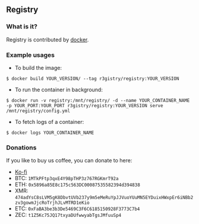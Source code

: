 ## Registry

### What is it?

Registry is contributed by [docker](https://github.com/docker/distribution).

### Example usages

- To build the image:

```console
$ docker build YOUR_VERSION/ --tag r3gistry/registry:YOUR_VERSION
```

- To run the container in background:

```console
$ docker run -v registry:/mnt/registry/ -d --name YOUR_CONTAINER_NAME -p YOUR_PORT:YOUR_PORT r3gistry/registry:YOUR_VERSION serve /mnt/registry/config.yml
```

- To fetch logs of a container:

```console
$ docker logs YOUR_CONTAINER_NAME
```

### Donations

If you like to buy us coffee, you can donate to here:

- [Ko-fi](https://ko-fi.com/calvintam236)
- BTC: `1MTkPFtp3qxE4Y98pTHP3z767RGKmrT92a`
- ETH: `0x5896a85E8c175c563DC00087535582394d394838`
- XMR: `474adYsC8sLVM5gK8DbvtUVb237y9m5eMeRuYpJJVuoYUuMN5EYDuixHWxpEr6iNBb2zv3gowmJjcRoTrjhJLvMTRD1eKio`
- ETC: `0xFaBA3be3b3De5469C3F6C6185150928F3773C7b4`
- ZEC: `t1Z5Kc75JQ17txyaDUfwwyabTgsJMfuuSp4`
